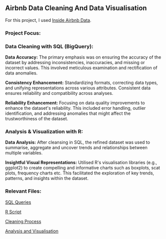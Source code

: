 ## Airbnb Data Cleaning And Data Visualisation

For this project, I used [Inside Airbnb Data](http://insideairbnb.com/get-the-data).

### Project Focus:

### Data Cleaning with SQL (BigQuery):

**Data Accuracy:** The primary emphasis was on ensuring the accuracy of the dataset by addressing inconsistencies, inaccuracies, and missing or incorrect values. This involved meticulous examination and rectification of data anomalies.

**Consistency Enhancement:** Standardizing formats, correcting data types, and unifying representations across various attributes. Consistent data ensures reliability and compatibility across analyses.

**Reliability Enhancement:** Focusing on data quality improvements to enhance the dataset's reliability. This included error handling, outlier identification, and addressing anomalies that might affect the trustworthiness of the dataset.

### Analysis & Visualization with R:

**Data Analysis:** After cleansing in SQL, the refined dataset was used to summarise, aggregate and uncover trends and relationships between multiple variables.

**Insightful Visual Representations:** Utilised R's visualisation libraries (e.g., ggplot2) to create compelling and informative charts such as boxplots, scat plots, frequency charts etc. This facilitated the exploration of key trends, patterns, and insights within the dataset.

### Relevant Files:
[SQL Queries](https://github.com/TSWT133/Data-Analysis-Projects/blob/main/Airbnb%20Project/2.%20SQL%20queries)

[R Script](https://github.com/TSWT133/Data-Analysis-Projects/blob/main/Airbnb%20Project/3.%20R%20Script)

[Cleaning Process](https://github.com/TSWT133/Data-Analysis-Projects/blob/main/Airbnb%20Project/4.%20Cleaning%20Process.md)

[Analysis and Visualisation](https://github.com/TSWT133/Data-Analysis-Projects/blob/main/Airbnb%20Project/5.%20Analysis%20and%20Visualisation.md)

